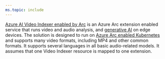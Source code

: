 ```yaml
---
ms.topic: include
---
```


[Azure AI Video Indexer enabled by Arc](../azure-video-indexer-enabled-by-arc-overview.md) is an Azure Arc extension enabled service that runs video and audio analysis, and [generative AI](../generative_ai_with_vi.md) on edge devices. The solution is designed to run on [Azure Arc enabled Kubernetes](/azure/azure-arc/kubernetes/) and supports many video formats, including MP4 and other common formats. It supports several languages in all basic audio-related models. It assumes that one Video Indexer resource is mapped to one extension.

